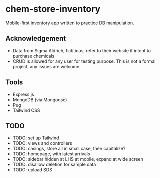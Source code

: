 # chem-store-inventory

Mobile-first inventory app written to practice DB manipulation.

## Acknowledgement

- Data from Sigma Aldrich, fictitious, refer to their website if intent to
  purchase chemicals
- CRUD is allowed for any user for testing purpose. This is not a formal
  project, any issues are welcome.

## Tools

- Express.js
- MongoDB (via Mongoose)
- Pug
- Tailwind CSS

## TODO

- TODO: set up Tailwind
- TODO: views and controllers
- TODO: casings, store all in small case, then capitalize?
- TODO: homepage, with latest arrivals
- TODO: sidebar hidden at LHS at mobile, expand at wide screen
- TODO: disallow deletion for sample data
- TODO: upload SDS
